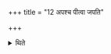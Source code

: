 +++
title = "12 अपश्च पीत्वा जपति"

+++

<details><summary>थिते</summary>

12. And after having drunk water he mutters (the same verse).
</details>
